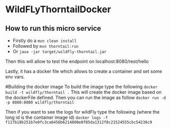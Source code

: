 # WildFLyThorntailDocker

## How to run this micro service

- Firstly do a `mvn clean install`
 - Followed by `mvn thorntail:run`
 - Or `java -jar target/wildfly-thorntail.jar`

 Then this will allow to test the endpoint on localhost:8080/rest/hello

 Lastly, it has a docker file which allows to create a container and set some env vars.

#Building the docker image
 To build the image type the following `docker build -t wildfly/thorntail .` This will create the docker image based on the dockerFile defined.
 Then you can run the image as follow `docker run -d -p 8080:8080 wildfly/thorntail`

Then if you want to see the logs for wildFly type the following (where the long id is the container image id) `docker logs -f f117b18b251b7e0fc3ca6456b6214800e0f85da1312f8c21524555cbc54236c9`